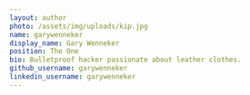 ```yaml
---
layout: author
photo: /assets/img/uploads/kip.jpg
name: garywenneker
display_name: Gary Wenneker
position: The One
bio: Bulletproof hacker passionate about leather clothes.
github_username: garywenneker
linkedin_username: garywenneker
---
```

